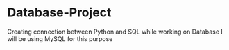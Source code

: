 # Database-Project
Creating connection between Python and SQL while working on Database
I will be using MySQL for this purpose
